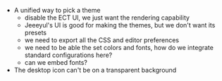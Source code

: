 - A unified way to pick a theme
  - disable the ECT UI, we just want the rendering capability
  - Jeeeyul's UI is good for making the themes, but we don't want its presets
  - we need to export all the CSS and editor preferences
  - we need to be able the set colors and fonts, how do we integrate standard configurations here?
  - can we embed fonts?
- The desktop icon can't be on a transparent background